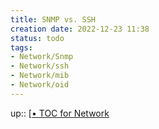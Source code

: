 ```yaml
---
title: SNMP vs. SSH
creation date: 2022-12-23 11:38 
status: todo
tags: 
- Network/Snmp
- Network/ssh
- Network/mib
- Network/oid
---
```

up:: [[• TOC for Network](%E2%80%A2%20TOC%20for%20Network.md)
